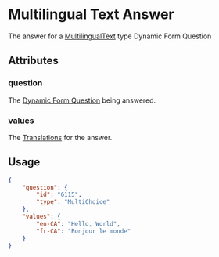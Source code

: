 # Multilingual Text Answer <Badge text="object" vertical="middle" />
The answer for a [MultilingualText](./df-question-type/#multilingual-text) type Dynamic Form Question

## Attributes
### question <Badge text="object" vertical="middle"/>
The [Dynamic Form Question](./df-question) being answered.

### values <Badge text="object" vertical="middle" />
The [Translations](./translations) for the answer.

## Usage
``` json
{
    "question": {
        "id": "6115",
        "type": "MultiChoice"
    },
    "values": {
        "en-CA": "Hello, World",
        "fr-CA": "Bonjour le monde"
    }
}
```